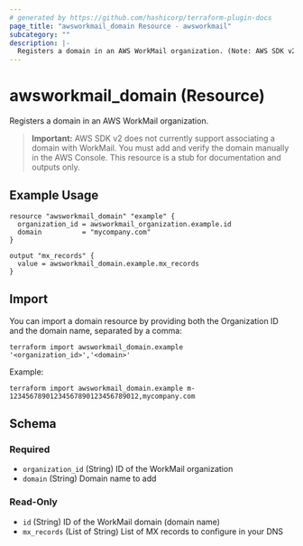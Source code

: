 ```yaml
---
# generated by https://github.com/hashicorp/terraform-plugin-docs
page_title: "awsworkmail_domain Resource - awsworkmail"
subcategory: ""
description: |-
  Registers a domain in an AWS WorkMail organization. (Note: AWS SDK v2 does not currently support domain registration. Manual configuration may be required.)
---
```


# awsworkmail_domain (Resource)

Registers a domain in an AWS WorkMail organization.

> **Important:** AWS SDK v2 does not currently support associating a domain with WorkMail. You must add and verify the domain manually in the AWS Console. This resource is a stub for documentation and outputs only.

## Example Usage

```hcl
resource "awsworkmail_domain" "example" {
  organization_id = awsworkmail_organization.example.id
  domain          = "mycompany.com"
}

output "mx_records" {
  value = awsworkmail_domain.example.mx_records
}
```

## Import

You can import a domain resource by providing both the Organization ID and the domain name, separated by a comma:

```
terraform import awsworkmail_domain.example '<organization_id>','<domain>'
```

Example:
```
terraform import awsworkmail_domain.example m-12345678901234567890123456789012,mycompany.com
```

<!-- schema generated by tfplugindocs -->
## Schema

### Required
- `organization_id` (String) ID of the WorkMail organization
- `domain` (String) Domain name to add

### Read-Only
- `id` (String) ID of the WorkMail domain (domain name)
- `mx_records` (List of String) List of MX records to configure in your DNS

